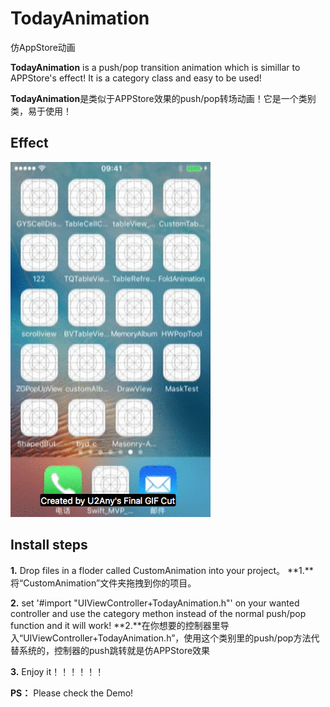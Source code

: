 # TodayAnimation
仿AppStore动画

**TodayAnimation** is a  push/pop transition animation which is simillar to APPStore's effect! It is a category class and easy to be used! 

**TodayAnimation**是类似于APPStore效果的push/pop转场动画！它是一个类别类，易于使用！
## Effect
![image](https://github.com/WuChuming/UIDesignAssistant/blob/master/github.gif)   

## Install steps
**1.** Drop files in a floder called CustomAnimation into your project。
**1.**将“CustomAnimation”文件夹拖拽到你的项目。

**2.** set '#import "UIViewController+TodayAnimation.h"' on your wanted controller and use the category methon instead of the normal push/pop function and it will work!
**2.**在你想要的控制器里导入“UIViewController+TodayAnimation.h”，使用这个类别里的push/pop方法代替系统的，控制器的push跳转就是仿APPStore效果

**3.** Enjoy it！！！！！！

**PS：** Please check the Demo!
